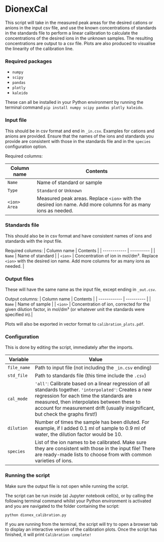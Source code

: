# DionexCal

This script will take in the measured peak areas for the desired cations or anions in the input csv file, and use the known concentrations of standards in the standards file to perform a linear calibration to calculate the concentrations of the desired ions in the unknown samples. The resulting concentrations are output to a csv file. Plots are also produced to visualise the linearity of the calibration line.

### Required packages

- `numpy`
- `scipy`
- `pandas`
- `plotly`
- `kaleido`

These can all be installed in your Python environment by running the terminal command `pip install numpy scipy pandas plotly kaleido`.

### Input file

This should be in csv format and end in `_in.csv`. Examples for cations and anions are provided. Ensure that the names of the ions and standards you provide are consistent with those in the standards file and in the `species` configuration option.

Required columns:

| Column name  | Contents                                                                                                     |
| ------------ | ------------------------------------------------------------------------------------------------------------ |
| `Name`       | Name of standard or sample                                                                                   |
| `Type`       | `Standard` or `Unknown`                                                                                      |
| `<ion> Area` | Measured peak areas. Replace `<ion>` with the desired ion name. Add more columns for as many ions as needed. |

### Standards file

This should also be in csv format and have consistent names of ions and standards with the input file.

Required columns:
| Column name | Contents |
| ------------ | ---------- |
| `Name` | Name of standard |
| `<ion>` | Concentration of ion in mol/dm³. Replace `<ion>` with the desired ion name. Add more columns for as many ions as needed. |

### Output files

These will have the same name as the input file, except ending in `_out.csv`.

Output columns:
| Column name | Contents |
| ------------ | ---------- |
| `Name` | Name of sample |
| `<ion>` | Concentration of ion, corrected for the given dilution factor, in mol/dm³ (or whatever unit the standards were specified in).|

Plots will also be exported in vector format to `calibration_plots.pdf`.

### Configuration

This is done by editing the script, immediately after the imports.

| Variable    | Value                                                                                                                                                                                                                                                                                 |
| ----------- | ------------------------------------------------------------------------------------------------------------------------------------------------------------------------------------------------------------------------------------------------------------------------------------- |
| `file_name` | Path to input file (not including the `_in.csv` ending)                                                                                                                                                                                                                               |
| `std_file`  | Path to standards file (this time include the `.csv`)                                                                                                                                                                                                                                 |
| `cal_mode`  | `'all'`: Calibrate based on a linear regression of all standards together. `'interpolated'`: Creates a new regression for each time the standards are measured, then interpolates between these to account for measurement drift (usually insignificant, but check the graphs first!) |
| `dilution`  | Number of times the sample has been diluted. For example, if I added 0.1 ml of sample to 0.9 ml of water, the dilution factor would be 10.                                                                                                                                            |
| `species`   | List of the ion names to be calibrated. Make sure they are consistent with those in the input file! There are ready-made lists to choose from with common varieties of ions.                                                                                                          |

### Running the script

Make sure the output file is not open while running the script.

The script can be run inside (a) Jupyter notebook cell(s), or by calling the following terminal command whilst your Python environment is activated and you are navigated to the folder containing the script:

`python dionex_calibration.py`

If you are running from the terminal, the script will try to open a browser tab to display an interactive version of the calibration plots. Once the script has finished, it will print `Calibration complete!`
